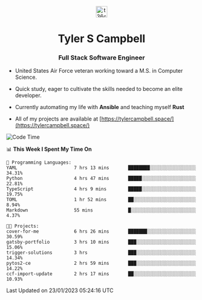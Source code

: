 <p align="center">
<a href="https://www.linkedin.com/in/t36campbell" target="blank"><img align="center" src="https://ik.imagekit.io/t36campbell/Portfolio/linkedin.png.original_m8bbGgPh6.png" alt="t36campbell" height="30" width="30" /></a>
</p>
<h1 align="center">Tyler S Campbell</h1>
<h3 align="center">Full Stack Software Engineer</h3>

* United States Air Force veteran working toward a M.S. in Computer Science.

* Quick study, eager to cultivate the skills needed to become an elite developer.

* Currently automating my life with **Ansible** and teaching myself **Rust**

* All of my projects are available at [https://tylercampbell.space/](https://tylercampbell.space/)

<!--START_SECTION:waka-->
![Code Time](http://img.shields.io/badge/Code%20Time-2%2C115%20hrs%2031%20mins-blue)

📊 **This Week I Spent My Time On** 

```text
💬 Programming Languages: 
YAML                     7 hrs 13 mins       ████████░░░░░░░░░░░░░░░░░   34.31% 
Python                   4 hrs 47 mins       █████░░░░░░░░░░░░░░░░░░░░   22.81% 
TypeScript               4 hrs 9 mins        █████░░░░░░░░░░░░░░░░░░░░   19.75% 
TOML                     1 hr 52 mins        ██░░░░░░░░░░░░░░░░░░░░░░░   8.94% 
Markdown                 55 mins             █░░░░░░░░░░░░░░░░░░░░░░░░   4.37%

🐱‍💻 Projects: 
cover-for-me             6 hrs 26 mins       ███████░░░░░░░░░░░░░░░░░░   30.59% 
gatsby-portfolio         3 hrs 10 mins       ███░░░░░░░░░░░░░░░░░░░░░░   15.06% 
trigger-solutions        3 hrs               ███░░░░░░░░░░░░░░░░░░░░░░   14.34% 
pytos2-ce                2 hrs 59 mins       ███░░░░░░░░░░░░░░░░░░░░░░   14.22% 
ccf-import-update        2 hrs 17 mins       ██░░░░░░░░░░░░░░░░░░░░░░░   10.93%

```


 Last Updated on 23/01/2023 05:24:16 UTC
<!--END_SECTION:waka-->
